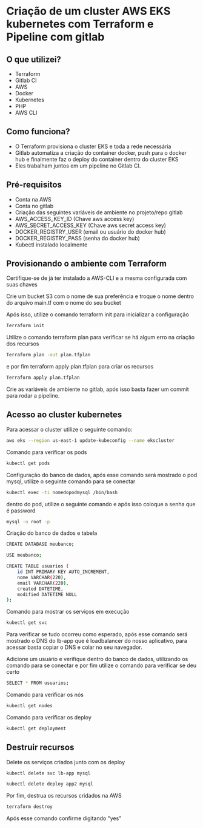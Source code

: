 # Criação de um cluster AWS EKS kubernetes com Terraform e Pipeline com gitlab 

## O que utilizei?

- Terraform
- Gitlab CI
- AWS
- Docker
- Kubernetes
- PHP
- AWS CLI

## Como funciona?

- O Terraform provisiona o cluster EKS e toda a rede necessária
- Gitlab automatiza a criação do container docker, push para o docker hub e finalmente faz o deploy do container dentro do cluster EKS
- Eles trabalham juntos em um pipeline no Gitlab CI.

## Pré-requisitos

- Conta na AWS
- Conta no gitlab
- Criação das seguintes variáveis de ambiente no projeto/repo gitlab
- AWS_ACCESS_KEY_ID (Chave aws access key)
- AWS_SECRET_ACCESS_KEY (Chave aws secret access key)
- DOCKER_REGISTRY_USER (email ou usuário do docker hub)
- DOCKER_REGISTRY_PASS (senha do docker hub)
- Kubectl instalado localmente

## Provisionando o ambiente com Terraform

Certifique-se de já ter instalado a AWS-CLI e a mesma configurada com suas chaves

Crie um bucket S3 com o nome de sua preferência e troque o nome dentro do arquivo main.tf com o nome do seu bucket

Após isso, utilize o comando terraform init para inicializar a configuração

```bash
Terraform init
```

Utilize o comando terraform plan para verificar se há algum erro na criação dos recursos

```bash
Terraform plan -out plan.tfplan
```

e por fim terraform apply plan.tfplan para criar os recursos

```bash
Terraform apply plan.tfplan
```

Crie as variáveis de ambiente no gitlab, após isso basta fazer um commit para rodar a pipeline.

## Acesso ao cluster kubernetes

Para acessar o cluster utilize o seguinte comando:

```bash
aws eks --region us-east-1 update-kubeconfig --name ekscluster
```

Comando para verificar os pods

```bash
kubectl get pods
```

Configuração do banco de dados, após esse comando será mostrado o pod mysql, utilize o seguinte comando para se conectar

```bash
kubectl exec -ti nomedopodmysql /bin/bash
```

dentro do pod, utilize o seguinte comando e após isso coloque a senha que é password

```bash
mysql -u root -p
```

Criação do banco de dados e tabela

```bash
CREATE DATABASE meubanco;
```

```bash
USE meubanco;
```

```bash
CREATE TABLE usuarios (
    id INT PRIMARY KEY AUTO_INCREMENT,
    nome VARCHAR(220),
    email VARCHAR(220),
    created DATETIME,
    modified DATETIME NULL
);
```

Comando para mostrar os serviços em execução

```bash
kubectl get svc
```

Para verificar se tudo ocorreu como esperado, após esse comando será mostrado o DNS do lb-app que é loadbalancer do nosso aplicativo, para acessar basta copiar o DNS e colar no seu navegador.

Adicione um usuário e verifique dentro do banco de dados, utilizando os comando para se conectar e por fim utilize o comando para verificar se deu certo

```bash
SELECT * FROM usuarios;
```

Comando para verificar os nós

```bash
kubectl get nodes
```

Comando para verificar os deploy

```bash
kubectl get deployment
```

## Destruir recursos

Delete os serviços criados junto com os deploy

```bash
kubectl delete svc lb-app mysql
```

```bash
kubectl delete deploy app2 mysql
```

Por fim, destrua os recursos cridados na AWS

```bash
terraform destroy
```
Após esse comando confirme digitando "yes"

